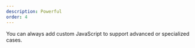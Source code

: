 ```yaml
---
description: Powerful
order: 4
---
```

You can always add custom JavaScript to support advanced or specialized cases.